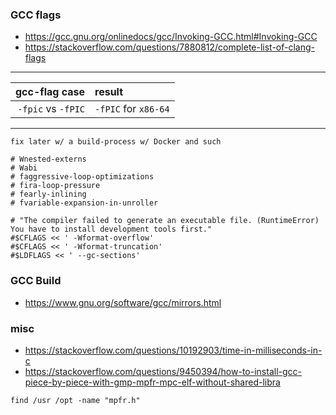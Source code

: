 
### GCC flags

* https://gcc.gnu.org/onlinedocs/gcc/Invoking-GCC.html#Invoking-GCC
* https://stackoverflow.com/questions/7880812/complete-list-of-clang-flags

---

| gcc-flag case | result |
| ---: | :--- |
| `-fpic` vs `-fPIC` | `-fPIC` for `x86-64` |

---

`fix later w/ a build-process w/ Docker and such`

```
# Wnested-externs
# Wabi
# faggressive-loop-optimizations
# fira-loop-pressure
# fearly-inlining
# fvariable-expansion-in-unroller

# "The compiler failed to generate an executable file. (RuntimeError) You have to install development tools first."
#$CFLAGS << ' -Wformat-overflow'
#$CFLAGS << ' -Wformat-truncation'
#$LDFLAGS << ' --gc-sections'
```

### GCC Build

 * https://www.gnu.org/software/gcc/mirrors.html


### misc

 * https://stackoverflow.com/questions/10192903/time-in-milliseconds-in-c
 * https://stackoverflow.com/questions/9450394/how-to-install-gcc-piece-by-piece-with-gmp-mpfr-mpc-elf-without-shared-libra

```
find /usr /opt -name "mpfr.h"

```
